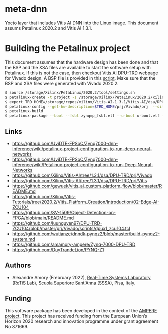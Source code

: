 # meta-dnn
Yocto layer that includes Vitis AI DNN into the Linux image. This document assums Petalinux 2020.2 and Vitis AI 1.3.1.

# Building the Petalinux project

This document assumes that the hardware design has been done and that the BSP and the XSA files are available to start the software setup with Petalinux. If this is not the case, then checkout [Vitis AI DPU-TRD](https://github.com/Xilinx/Vitis-AI/tree/1.3.1/dsa/DPU-TRD/prj/Vivado) webpage for Vivado design. A BSP file is provided in this [script](https://github.com/Xilinx/Vitis-AI/blob/1.3.1/dsa/DPU-TRD/prj/Vivado/dpu_petalinux_bsp/download_bsp.sh). Make sure that the BSP and XSA files were generated with Vivado 2020.2.

```bash
$ source /storage/Xilinx/PetaLinux/2020.2/tool/settings.sh
$ petalinux-create -t project -s /storage/Xilinx/PetaLinux/2020.2/xilinx-zcu102-trd.bsp -n dpu-trd
$ export TRD_HOME=/storage/repos/xilinx/Vitis-AI-1.3.1/Vitis-AI/dsa/DPU-TRD
$ petalinux-config --get-hw-description=$TRD_HOME/prj/Vivado/prj  --silentconfig
$ petalinux-build
$ petalinux-package --boot --fsbl zynqmp_fsbl.elf --u-boot u-boot.elf --pmufw pmufw.elf --fpga system.bit
```

## Links

- https://github.com/UviDTE-FPSoC/Zynq7000-dnn-inference/wiki/petalinux-project-configuration-to-run-deep-neural-networks
- https://github.com/UviDTE-FPSoC/Zynq7000-dnn-inference/wiki/Petalinux-project-configuration-to-run-Deep-Neural-Networks
- https://github.com/Xilinx/Vitis-AI/tree/1.3.1/dsa/DPU-TRD/prj/Vivado
- https://github.com/Xilinx/Vitis-AI/tree/1.3.1/dsa/DPU-TRD/prj/Vitis
- https://github.com/gewuek/vitis_ai_custom_platform_flow/blob/master/README.md
- https://github.com/Xilinx/Vitis-Tutorials/tree/2020.2/Vitis_Platform_Creation/Introduction/02-Edge-AI-ZCU104
- https://github.com/SV-1509/Object-Detection-on-FPGA/blob/main/README.md
- https://github.com/luunguyen97/DPU-TRD-ZCU104/blob/master/prj/Vivado/scripts/dpux1_zcu104.tcl
- https://github.com/wutianze/dnndk-pynqz2/blob/master/build-pynqz2-system.md
- https://github.com/amamory-ampere/Zynq-7000-DPU-TRD
- https://github.com/DuyTrandeLion/PYNQ-Z1

## Authors

 - Alexandre Amory (Frebruary 2022), [Real-Time Systems Laboratory (ReTiS Lab)](https://retis.santannapisa.it/), [Scuola Superiore Sant'Anna (SSSA)](https://www.santannapisa.it/), Pisa, Italy.

## Funding
 
This software package has been developed in the context of the [AMPERE project](https://ampere-euproject.eu/). This project has received funding from the European Union’s Horizon 2020 research and innovation programme under grant agreement No 871669.
